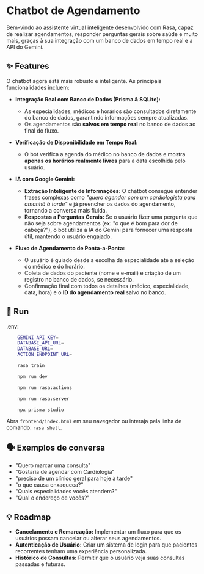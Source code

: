 # Chatbot de Agendamento

Bem-vindo ao assistente virtual inteligente desenvolvido com Rasa, capaz de realizar agendamentos, responder perguntas gerais sobre saúde e muito mais, graças à sua integração com um banco de dados em tempo real e a API do Gemini.

## ✨ Features

O chatbot agora está mais robusto e inteligente. As principais funcionalidades incluem:

  * **Integração Real com Banco de Dados (Prisma & SQLite):**

      * As especialidades, médicos e horários são consultados diretamente do banco de dados, garantindo informações sempre atualizadas.
      * Os agendamentos são **salvos em tempo real** no banco de dados ao final do fluxo.

  * **Verificação de Disponibilidade em Tempo Real:**

      * O bot verifica a agenda do médico no banco de dados e mostra **apenas os horários realmente livres** para a data escolhida pelo usuário.

  * **IA com Google Gemini:**

      * **Extração Inteligente de Informações:** O chatbot consegue entender frases complexas como *"quero agendar com um cardiologista para amanhã à tarde"* e já preencher os dados do agendamento, tornando a conversa mais fluida.
      * **Respostas a Perguntas Gerais:** Se o usuário fizer uma pergunta que não seja sobre agendamentos (ex: "o que é bom para dor de cabeça?"), o bot utiliza a IA do Gemini para fornecer uma resposta útil, mantendo o usuário engajado.

  * **Fluxo de Agendamento de Ponta-a-Ponta:**

      * O usuário é guiado desde a escolha da especialidade até a seleção do médico e do horário.
      * Coleta de dados do paciente (nome e e-mail) e criação de um registro no banco de dados, se necessário.
      * Confirmação final com todos os detalhes (médico, especialidade, data, hora) e o **ID do agendamento real** salvo no banco.

## 🚀 Run

.env:

```bash
    GEMINI_API_KEY=
    DATABASE_API_URL=
    DATABASE_URL=
    ACTION_ENDPOINT_URL=
```


```bash
    rasa train

    npm run dev
```

```bash
    npm run rasa:actions
```

```bash
    npm run rasa:server
```

```bash
    npx prisma studio
```

Abra `frontend/index.html` em seu navegador ou interaja pela linha de comando: `rasa shell`.

## 🗣️ Exemplos de conversa

  * "Quero marcar uma consulta"
  * "Gostaria de agendar com Cardiologia"
  * "preciso de um clínico geral para hoje à tarde"
  * "o que causa enxaqueca?"
  * "Quais especialidades vocês atendem?"
  * "Qual o endereço de vocês?"

## 💡 Roadmap

  * **Cancelamento e Remarcação:** Implementar um fluxo para que os usuários possam cancelar ou alterar seus agendamentos.
  * **Autenticação de Usuário:** Criar um sistema de login para que pacientes recorrentes tenham uma experiência personalizada.
  * **Histórico de Consultas:** Permitir que o usuário veja suas consultas passadas e futuras.